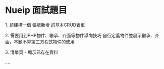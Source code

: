 <h1>Nueip 面試題目</h1>
<p>1. 請建構一個 帳號新增 的基本CRUD表單</p>
<p>2. 需要用到PHP物件、繼承、介面等物件導向技巧
自行定義物件並展示繼承、介面，本題不算第三方程式物件的使用</p>
<p>3. 清單頁 - 顯示已存在資料</p>
<p>....</p>
